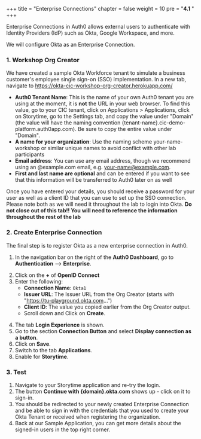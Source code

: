 +++
title = "Enterprise Connections"
chapter = false
weight = 10
pre = "<b>4.1 </b>"
+++

Enterprise Connections in Auth0 allows external users to authenticate with Identity Providers (IdP) such as Okta, Google Workspace, and more.

We will configure Okta as an Enterprise Connection. 
<!-- You have 2 options in this workshop to get the configuration parameters: -->

<!-- 1. Create a new Okta Tenant and do the integration by yourself (free, no credit card required)
2. Use the Workshop Org Creator (might not work) -->

<!-- ### 1. Create a new Okta Tenant and do the integration by yourself  (free, no credit card required)

The first step is to create a new Okta Tenant. If you have already one, you can also use it.

1. [Click here to create your free Okta account.](https://developer.okta.com/signup) No credit card is required.
2. Select **Sign up free for Developer Edition**.
3. You will receive an Email. Click on the link to activate your account.
4. Set the password of your Okta Account and you are ready to go.

Login to the **Okta Admin Console**. If you see the Okta Dashboard, click on the **Admin** button in the top right corner.
![Okta - Dashboard login to Admin](../images/40_10_okta_dashboard_admin.png)

1. In the navigation bar on the right of the Okta Admin Console, go to **Applications** -> **Applications** and click on **Create App Integration**.
![Okta - Create OIDC Application](../images/40_20_okta_create_oidc.png)
3. Select **OIDC - OpenID Connect** and **Web Application** click on **Next**.
![Okta - Select OIDC Application Type](../images/40_30_okta_select_oidc_app_type.png)
4. Provide the following information
    - **App integration name**: `Auth0 Org1`
    - **Sign-in redirect URIs**: `https://{Auth0-Tenant-ID}.{us/eu}.auth0.com/login/callback`
        - You can find the name by going to https://manage.auth0.com/dashboard/region/tenant-name
        - As an alternative, to get it working in this Workshop, select **Allow wildcard * in login URI redirect** and use `https://*.{us/eu}.auth0.com/login/callback`
    - Select **Allow everyone in your organization to access**.
    - Click on **Save**.
![Okta - Create OIDC Application](../images/40_40_okta_create_oidc.png)
5. Copy the following values:
    - **ClientID**
    - **Client Secret**: Scroll down to the section **CLIENT SECRETS** and click on the Copy button next to the generated secret.
    - **Okta Domain**: This is the domain of your Okta Tenant. Copy it from the URL of the browser and remove **-admin** e.g. `my-domain.okta.com` -->

### 1. Workshop Org Creator

<!-- As an alternative to Step 1, we are providing sample organizations running on the Okta service. In order to create your organization, visit https://okta-cic-workshop-org-creator.herokuapp.com/. Here you will need to provide some information: -->
We have created a sample Okta Workforce tenant to simulate a business customer's employee single sign-on (SSO) implementation.
In a new tab, navigate to https://okta-cic-workshop-org-creator.herokuapp.com/

- **Auth0 Tenant Name**: This is the name of your own Auth0 tenant you are using at the moment, it is **not** the URL in your web browser. To find this value, go to your CIC tenant, click on Applications > Applications, click on Storytime, go to the Settings tab, and copy the value under "Domain" (the value will have the naming convention {tenant-name}.cic-demo-platform.auth0app.com). Be sure to copy the entire value under "Domain".
- **A name for your organization**: Use the naming scheme your-name-workshop or similar unique names to avoid conflict with other lab participants
- **Email address**: You can use any email address, though we recommend using an @example.com email, e.g. your-name@example.com.
- **First and last name are optional** and can be entered if you want to see that this information will be transferred to Auth0 later on as well

Once you have entered your details, you should receive a password for your user as well as a client ID that you can use to set up the SSO connection. Please note both as we will need it throughout the lab to login into Okta. **Do not close out of this tab!! You will need to reference the information throughout the rest of the lab**

### 2. Create Enterprise Connection
The final step is to register Okta as a new enterprise connection in Auth0.

1. In the navigation bar on the right of the **Auth0 Dashboard**, go to **Authentication** --> **Enterprise**.
<!-- 2. Click on the **+** of **Okta Workforce**. -->
2. Click on the **+** of **OpenID Connect**
3. Enter the following:
    - **Connection Name**: `Okta1`
    <!-- - **Okta Domain**: The value you copied earlier e.g. my-domain.okta.com -->
    - **Issuer URL**: The Issuer URL from the Org Creator (starts with "https://tu-playground.okta.com...")
    - **Client ID**: The value you copied earlier from the Org Creator output.
    <!-- - **Client Secret**: The value you copied earlier. -->
    <!-- - The required **Callback URL** that you configured in Okta is also displayed. If the login is not working, use it to validate that you configured the right value in Okta. -->
    - Scroll down and Click on **Create**.
<!-- ![Okta + Auth0: Configure Enterprise Connection](../images/40_50_okta_auth0_enterprise_configuration.png) -->
4. The tab **Login Experience** is shown.
5. Go to the section **Connection Button** and select **Display connection as a button**.
6. Click on **Save**.
7. Switch to the tab **Applications**.
8. Enable for **Storytime**.

### 3. Test
1. Navigate to your Storytime application and re-try the login. 
2. The button **Continue with {domain}.okta.com** shows up - click on it to sign-in.
3. You should be redirected to your newly created Enterprise Connection and be able to sign in with the credentials that you used to create your Okta Tenant or received when registering the organization.
4. Back at our Sample Application, you can get more details about the signed-in users in the top right corner.